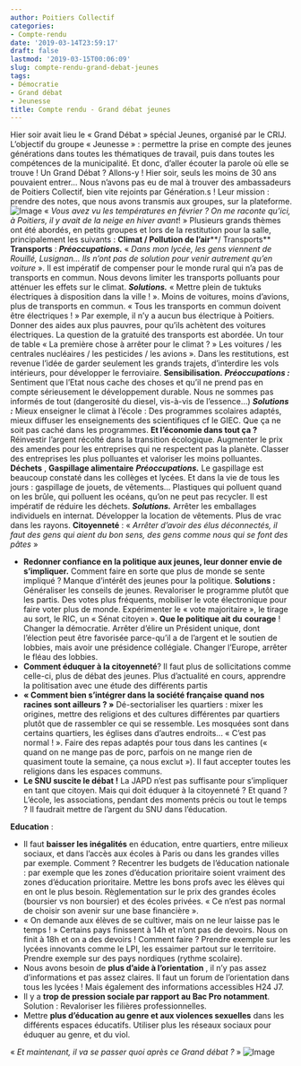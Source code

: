 ```yaml
---
author: Poitiers Collectif
categories:
- Compte-rendu
date: '2019-03-14T23:59:17'
draft: false
lastmod: '2019-03-15T00:06:09'
slug: compte-rendu-grand-debat-jeunes
tags:
- Démocratie
- Grand débat
- Jeunesse
title: Compte rendu - Grand débat jeunes
---
```


Hier soir avait lieu le « Grand Débat » spécial Jeunes, organisé par le CRIJ. L’objectif du groupe « Jeunesse » : permettre la prise en compte des jeunes générations dans toutes les thématiques de travail, puis dans toutes les compétences de la municipalité. Et donc, d’aller écouter la parole où elle se trouve ! Un Grand Débat ? Allons-y ! Hier soir, seuls les moins de 30 ans pouvaient entrer… Nous n’avons pas eu de mal à trouver des ambassadeurs de Poitiers Collectif, bien vite rejoints par Génération.s ! Leur mission : prendre des notes, que nous avons transmis aux groupes, sur la plateforme. ![Image](http://poitierscollectif.fr/wp-content/uploads/2019/03/IMG_3981-1.jpg)   «  _Vous avez vu les températures en février ? On me raconte qu’ici, à Poitiers, il y avait de la neige en hiver avant_! » Plusieurs grands thèmes ont été abordés, en petits groupes et lors de la restitution pour la salle, principalement les suivants : **Climat / Pollution de l’air****/ Transports** **Transports** : **_Préoccupations._** «  _Dans mon lycée, les gens viennent de Rouillé, Lusignan... Ils n’ont pas de solution pour venir autrement qu’en voiture_ ». Il est impératif de compenser pour le monde rural qui n’a pas de transports en commun. Nous devons limiter les transports polluants pour atténuer les effets sur le climat. **_Solutions._** « Mettre plein de tuktuks électriques à disposition dans la ville ! ». Moins de voitures, moins d’avions, plus de transports en commun. « Tous les transports en commun doivent être électriques ! » Par exemple, il n’y a aucun bus électrique à Poitiers. Donner des aides aux plus pauvres, pour qu’ils achètent des voitures électriques. La question de la gratuité des transports est abordée. Un tour de table « La première chose à arrêter pour le climat ? » Les voitures / les centrales nucléaires / les pesticides / les avions ». Dans les restitutions, est revenue l’idée de garder seulement les grands trajets, d’interdire les vols intérieurs, pour développer le ferroviaire. **Sensibilisation.** **_Préoccupations :_** Sentiment que l’Etat nous cache des choses et qu’il ne prend pas en compte sérieusement le développement durable. Nous ne sommes pas informés de tout (dangerosité du diesel, vis-à-vis de l’essence…) **_Solutions :_** Mieux enseigner le climat à l’école : Des programmes scolaires adaptés, mieux diffuser les enseignements des scientifiques cf le GIEC. Que ça ne soit pas caché dans les programmes. **Et l’économie dans tout ça ?** Réinvestir l’argent récolté dans la transition écologique. Augmenter le prix des amendes pour les entreprises qui ne respectent pas la planète. Classer des entreprises les plus polluantes et valoriser les moins polluantes. **Déchets** , **Gaspillage alimentaire** **_Préoccupations._** Le gaspillage est beaucoup constaté dans les collèges et lycées. Et dans la vie de tous les jours : gaspillage de jouets, de vêtements... Plastiques qui polluent quand on les brûle, qui polluent les océans, qu’on ne peut pas recycler. Il est impératif de réduire les déchets. **_Solutions._** Arrêter les emballages individuels en internat. Développer la location de vêtements. Plus de vrac dans les rayons. **Citoyenneté** : «  _Arrêter d’avoir des élus déconnectés, il faut des gens qui aient du bon sens, des gens comme nous qui se font des pâtes_ » 

  * **Redonner confiance en la politique aux jeunes, leur donner envie de s’impliquer.** Comment faire en sorte que plus de monde se sente impliqué ? Manque d’intérêt des jeunes pour la politique. **Solutions :** Généraliser les conseils de jeunes. Revaloriser le programme plutôt que les partis. Des votes plus fréquents, mobiliser le vote électronique pour faire voter plus de monde. Expérimenter le « vote majoritaire », le tirage au sort, le RIC, un « Sénat citoyen ». **Que le politique ait du** **courage** ! Changer la démocratie. Arrêter d’élire un Président unique, dont l’élection peut être favorisée parce-qu’il a de l’argent et le soutien de lobbies, mais avoir une présidence collégiale. Changer l’Europe, arrêter le fléau des lobbies.
  * **Comment éduquer à la citoyenneté**? Il faut plus de sollicitations comme celle-ci, plus de débat des jeunes. Plus d’actualité en cours, apprendre la politisation avec une étude des différents partis
  * **« Comment bien s’intégrer dans la société française quand nos racines sont ailleurs ? »** Dé-sectorialiser les quartiers : mixer les origines, mettre des religions et des cultures différentes par quartiers plutôt que de rassembler ce qui se ressemble. Les mosquées sont dans certains quartiers, les églises dans d’autres endroits... « C’est pas normal ! ». Faire des repas adaptés pour tous dans les cantines (« quand on ne mange pas de porc, parfois on ne mange rien de quasiment toute la semaine, ça nous exclut »). Il faut accepter toutes les religions dans les espaces communs.
  * **Le SNU suscite le débat !** La JAPD n’est pas suffisante pour s’impliquer en tant que citoyen. Mais qui doit éduquer à la citoyenneté ? Et quand ? L’école, les associations, pendant des moments précis ou tout le temps ? Il faudrait mettre de l’argent du SNU dans l’éducation.

**Education** :

  * Il faut **baisser les inégalités** en éducation, entre quartiers, entre milieux sociaux, et dans l’accès aux écoles à Paris ou dans les grandes villes par exemple. Comment ? Recentrer les budgets de l’éducation nationale : par exemple que les zones d’éducation prioritaire soient vraiment des zones d’éducation prioritaire. Mettre les bons profs avec les élèves qui en ont le plus besoin. Règlementation sur le prix des grandes écoles (boursier vs non boursier) et des écoles privées. « Ce n’est pas normal de choisir son avenir sur une base financière ».
  * « On demande aux élèves de se cultiver, mais on ne leur laisse pas le temps ! » Certains pays finissent à 14h et n’ont pas de devoirs. Nous on finit à 18h et on a des devoirs ! Comment faire ? Prendre exemple sur les lycées innovants comme le LPI, les essaimer partout sur le territoire. Prendre exemple sur des pays nordiques (rythme scolaire).
  * Nous avons besoin de **plus d’aide à l’orientation** , il n’y pas assez d’informations et pas assez claires. Il faut un forum de l’orientation dans tous les lycées ! Mais également des informations accessibles H24 J7.
  * Il y a **trop de pression sociale par rapport au Bac Pro notamment**. Solution : Revaloriser les filières professionnelles.
  * Mettre **plus d’éducation au genre et aux violences sexuelles** dans les différents espaces éducatifs. Utiliser plus les réseaux sociaux pour éduquer au genre, et du viol.

«  _Et maintenant, il va se passer quoi après ce Grand débat ?_ » ![Image](http://poitierscollectif.fr/wp-content/uploads/2019/03/IMG_8087.jpg)
